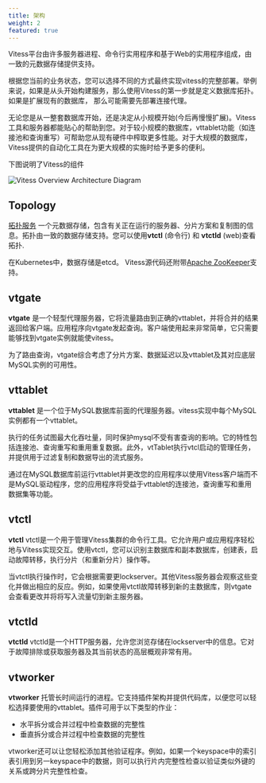 ```yaml
---
title: 架构 
weight: 2
featured: true
---
```


Vitess平台由许多服务器进程、命令行实用程序和基于Web的实用程序组成，由一致的元数据存储提供支持。

根据您当前的业务状态，您可以选择不同的方式最终实现vitess的完整部署。举例来说，如果是从头开始构建服务，那么使用Vitess的第一步就是定义数据库拓扑。如果是扩展现有的数据库， 那么可能需要先部署连接代理。

无论您是从一整套数据库开始，还是决定从小规模开始(今后再慢慢扩展)。Vitess工具和服务器都能贴心的帮助到您。对于较小规模的数据库，vttablet功能（如连接池和查询重写）可帮助您从现有硬件中榨取更多性能。对于大规模的数据库，Vitess提供的自动化工具在为更大规模的实施时给予更多的便利。

下图说明了Vitess的组件

![Vitess Overview Architecture Diagram](../img/VitessOverview.png)

## Topology

[拓扑服务](../../user-guides/topology-service) 一个元数据存储，包含有关正在运行的服务器、分片方案和复制图的信息。拓扑由一致的数据存储支持。您可以使用**vtctl** (命令行) 和 **vtctld** (web)查看拓扑.

在Kubernetes中，数据存储是etcd。 Vitess源代码还附带[Apache ZooKeeper](http://zookeeper.apache.org/)支持。

## vtgate

**vtgate** 是一个轻型代理服务器，它将流量路由到正确的vttablet，并将合并的结果返回给客户端。应用程序向vtgate发起查询。客户端使用起来非常简单，它只需要能够找到vtgate实例就能使vitess。

为了路由查询，vtgate综合考虑了分片方案、数据延迟以及vttablet及其对应底层MySQL实例的可用性。

## vttablet

**vttablet** 是一个位于MySQL数据库前面的代理服务器。vitess实现中每个MySQL实例都有一个vttablet。

执行的任务试图最大化吞吐量，同时保护mysql不受有害查询的影响。它的特性包括连接池、查询重写和重用重复数据。此外，vtTablet执行vtcl启动的管理任务，并提供用于过滤复制和数据导出的流式服务。

通过在MySQL数据库前运行vttablet并更改您的应用程序以使用Vitess客户端而不是MySQL驱动程序，您的应用程序将受益于vttablet的连接池，查询重写和重用数据集等功能。

## vtctl

**vtctl** vtctl是一个用于管理Vitess集群的命令行工具。它允许用户或应用程序轻松地与Vitess实现交互。使用vtctl，您可以识别主数据库和副本数据库，创建表，启动故障转移，执行分片（和重新分片）操作等。

当vtctl执行操作时，它会根据需要更lockserver。其他Vitess服务器会观察这些变化并做出相应的反应。例如，如果使用vtctl故障转移到新的主数据库，则vtgate会查看更改并将将写入流量切到新主服务器。

## vtctld

**vtctld** vtctld是一个HTTP服务器，允许您浏览存储在lockserver中的信息。它对于故障排除或获取服务器及其当前状态的高层概观非常有用。

## vtworker

**vtworker** 托管长时间运行的进程。它支持插件架构并提供代码库，以便您可以轻松选择要使用的vttablet。插件可用于以下类型的作业：

* 水平拆分或合并过程中检查数据的完整性
* 垂直拆分或合并过程中检查数据的完整性

vtworker还可以让您轻松添加其他验证程序。例如，如果一个keyspace中的索引表引用到另一keyspace中的数据，则可以执行片内完整性检查以验证类似外键的关系或跨分片完整性检查。

